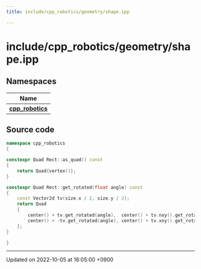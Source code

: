 ```yaml
---
title: include/cpp_robotics/geometry/shape.ipp

---
```


# include/cpp_robotics/geometry/shape.ipp



## Namespaces

| Name           |
| -------------- |
| **[cpp_robotics](/cpp_robotics/doxybook/Namespaces/namespacecpp__robotics/)**  |




## Source code

```cpp
namespace cpp_robotics
{

constexpr Quad Rect::as_quad() const
{
    return Quad{vertex()};
}

constexpr Quad Rect::get_rotated(float angle) const
{
    const Vector2d tv(size.x / 2, size.y / 2);
    return Quad
    {
        center() + tv.get_rotated(angle),  center() + tv.nxy().get_rotated(angle),
        center() + -tv.get_rotated(angle), center() + tv.xny().get_rotated(angle)
    };
}

}
```


-------------------------------

Updated on 2022-10-05 at 16:05:00 +0900
